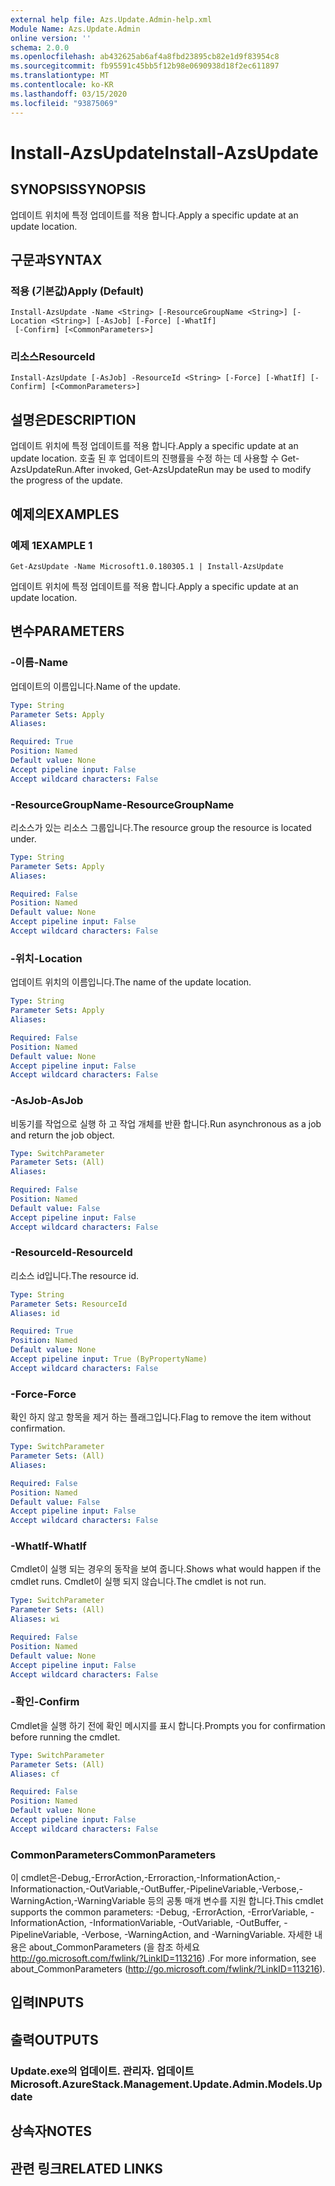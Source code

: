 ```yaml
---
external help file: Azs.Update.Admin-help.xml
Module Name: Azs.Update.Admin
online version: ''
schema: 2.0.0
ms.openlocfilehash: ab432625ab6af4a8fbd23895cb82e1d9f83954c8
ms.sourcegitcommit: fb95591c45bb5f12b98e0690938d18f2ec611897
ms.translationtype: MT
ms.contentlocale: ko-KR
ms.lasthandoff: 03/15/2020
ms.locfileid: "93875069"
---
```

# <span data-ttu-id="f744e-101">Install-AzsUpdate</span><span class="sxs-lookup"><span data-stu-id="f744e-101">Install-AzsUpdate</span></span>

## <span data-ttu-id="f744e-102">SYNOPSIS</span><span class="sxs-lookup"><span data-stu-id="f744e-102">SYNOPSIS</span></span>
<span data-ttu-id="f744e-103">업데이트 위치에 특정 업데이트를 적용 합니다.</span><span class="sxs-lookup"><span data-stu-id="f744e-103">Apply a specific update at an update location.</span></span>

## <span data-ttu-id="f744e-104">구문과</span><span class="sxs-lookup"><span data-stu-id="f744e-104">SYNTAX</span></span>

### <span data-ttu-id="f744e-105">적용 (기본값)</span><span class="sxs-lookup"><span data-stu-id="f744e-105">Apply (Default)</span></span>
```
Install-AzsUpdate -Name <String> [-ResourceGroupName <String>] [-Location <String>] [-AsJob] [-Force] [-WhatIf]
 [-Confirm] [<CommonParameters>]
```

### <span data-ttu-id="f744e-106">리소스</span><span class="sxs-lookup"><span data-stu-id="f744e-106">ResourceId</span></span>
```
Install-AzsUpdate [-AsJob] -ResourceId <String> [-Force] [-WhatIf] [-Confirm] [<CommonParameters>]
```

## <span data-ttu-id="f744e-107">설명은</span><span class="sxs-lookup"><span data-stu-id="f744e-107">DESCRIPTION</span></span>
<span data-ttu-id="f744e-108">업데이트 위치에 특정 업데이트를 적용 합니다.</span><span class="sxs-lookup"><span data-stu-id="f744e-108">Apply a specific update at an update location.</span></span> <span data-ttu-id="f744e-109">호출 된 후 업데이트의 진행률을 수정 하는 데 사용할 수 Get-AzsUpdateRun.</span><span class="sxs-lookup"><span data-stu-id="f744e-109">After invoked, Get-AzsUpdateRun may be used to modify the progress of the update.</span></span>

## <span data-ttu-id="f744e-110">예제의</span><span class="sxs-lookup"><span data-stu-id="f744e-110">EXAMPLES</span></span>

### <span data-ttu-id="f744e-111">예제 1</span><span class="sxs-lookup"><span data-stu-id="f744e-111">EXAMPLE 1</span></span>
```
Get-AzsUpdate -Name Microsoft1.0.180305.1 | Install-AzsUpdate
```

<span data-ttu-id="f744e-112">업데이트 위치에 특정 업데이트를 적용 합니다.</span><span class="sxs-lookup"><span data-stu-id="f744e-112">Apply a specific update at an update location.</span></span>

## <span data-ttu-id="f744e-113">변수</span><span class="sxs-lookup"><span data-stu-id="f744e-113">PARAMETERS</span></span>

### <span data-ttu-id="f744e-114">-이름</span><span class="sxs-lookup"><span data-stu-id="f744e-114">-Name</span></span>
<span data-ttu-id="f744e-115">업데이트의 이름입니다.</span><span class="sxs-lookup"><span data-stu-id="f744e-115">Name of the update.</span></span>

```yaml
Type: String
Parameter Sets: Apply
Aliases:

Required: True
Position: Named
Default value: None
Accept pipeline input: False
Accept wildcard characters: False
```

### <span data-ttu-id="f744e-116">-ResourceGroupName</span><span class="sxs-lookup"><span data-stu-id="f744e-116">-ResourceGroupName</span></span>
<span data-ttu-id="f744e-117">리소스가 있는 리소스 그룹입니다.</span><span class="sxs-lookup"><span data-stu-id="f744e-117">The resource group the resource is located under.</span></span>

```yaml
Type: String
Parameter Sets: Apply
Aliases:

Required: False
Position: Named
Default value: None
Accept pipeline input: False
Accept wildcard characters: False
```

### <span data-ttu-id="f744e-118">-위치</span><span class="sxs-lookup"><span data-stu-id="f744e-118">-Location</span></span>
<span data-ttu-id="f744e-119">업데이트 위치의 이름입니다.</span><span class="sxs-lookup"><span data-stu-id="f744e-119">The name of the update location.</span></span>

```yaml
Type: String
Parameter Sets: Apply
Aliases:

Required: False
Position: Named
Default value: None
Accept pipeline input: False
Accept wildcard characters: False
```

### <span data-ttu-id="f744e-120">-AsJob</span><span class="sxs-lookup"><span data-stu-id="f744e-120">-AsJob</span></span>
<span data-ttu-id="f744e-121">비동기를 작업으로 실행 하 고 작업 개체를 반환 합니다.</span><span class="sxs-lookup"><span data-stu-id="f744e-121">Run asynchronous as a job and return the job object.</span></span>

```yaml
Type: SwitchParameter
Parameter Sets: (All)
Aliases:

Required: False
Position: Named
Default value: False
Accept pipeline input: False
Accept wildcard characters: False
```

### <span data-ttu-id="f744e-122">-ResourceId</span><span class="sxs-lookup"><span data-stu-id="f744e-122">-ResourceId</span></span>
<span data-ttu-id="f744e-123">리소스 id입니다.</span><span class="sxs-lookup"><span data-stu-id="f744e-123">The resource id.</span></span>

```yaml
Type: String
Parameter Sets: ResourceId
Aliases: id

Required: True
Position: Named
Default value: None
Accept pipeline input: True (ByPropertyName)
Accept wildcard characters: False
```

### <span data-ttu-id="f744e-124">-Force</span><span class="sxs-lookup"><span data-stu-id="f744e-124">-Force</span></span>
<span data-ttu-id="f744e-125">확인 하지 않고 항목을 제거 하는 플래그입니다.</span><span class="sxs-lookup"><span data-stu-id="f744e-125">Flag to remove the item without confirmation.</span></span>

```yaml
Type: SwitchParameter
Parameter Sets: (All)
Aliases:

Required: False
Position: Named
Default value: False
Accept pipeline input: False
Accept wildcard characters: False
```

### <span data-ttu-id="f744e-126">-WhatIf</span><span class="sxs-lookup"><span data-stu-id="f744e-126">-WhatIf</span></span>
<span data-ttu-id="f744e-127">Cmdlet이 실행 되는 경우의 동작을 보여 줍니다.</span><span class="sxs-lookup"><span data-stu-id="f744e-127">Shows what would happen if the cmdlet runs.</span></span>
<span data-ttu-id="f744e-128">Cmdlet이 실행 되지 않습니다.</span><span class="sxs-lookup"><span data-stu-id="f744e-128">The cmdlet is not run.</span></span>

```yaml
Type: SwitchParameter
Parameter Sets: (All)
Aliases: wi

Required: False
Position: Named
Default value: None
Accept pipeline input: False
Accept wildcard characters: False
```

### <span data-ttu-id="f744e-129">-확인</span><span class="sxs-lookup"><span data-stu-id="f744e-129">-Confirm</span></span>
<span data-ttu-id="f744e-130">Cmdlet을 실행 하기 전에 확인 메시지를 표시 합니다.</span><span class="sxs-lookup"><span data-stu-id="f744e-130">Prompts you for confirmation before running the cmdlet.</span></span>

```yaml
Type: SwitchParameter
Parameter Sets: (All)
Aliases: cf

Required: False
Position: Named
Default value: None
Accept pipeline input: False
Accept wildcard characters: False
```

### <span data-ttu-id="f744e-131">CommonParameters</span><span class="sxs-lookup"><span data-stu-id="f744e-131">CommonParameters</span></span>
<span data-ttu-id="f744e-132">이 cmdlet은-Debug,-ErrorAction,-Erroraction,-InformationAction,-Informationaction,-OutVariable,-OutBuffer,-PipelineVariable,-Verbose,-WarningAction,-WarningVariable 등의 공통 매개 변수를 지원 합니다.</span><span class="sxs-lookup"><span data-stu-id="f744e-132">This cmdlet supports the common parameters: -Debug, -ErrorAction, -ErrorVariable, -InformationAction, -InformationVariable, -OutVariable, -OutBuffer, -PipelineVariable, -Verbose, -WarningAction, and -WarningVariable.</span></span> <span data-ttu-id="f744e-133">자세한 내용은 about_CommonParameters (을 참조 하세요 http://go.microsoft.com/fwlink/?LinkID=113216) .</span><span class="sxs-lookup"><span data-stu-id="f744e-133">For more information, see about_CommonParameters (http://go.microsoft.com/fwlink/?LinkID=113216).</span></span>

## <span data-ttu-id="f744e-134">입력</span><span class="sxs-lookup"><span data-stu-id="f744e-134">INPUTS</span></span>

## <span data-ttu-id="f744e-135">출력</span><span class="sxs-lookup"><span data-stu-id="f744e-135">OUTPUTS</span></span>

### <span data-ttu-id="f744e-136">Update.exe의 업데이트. 관리자. 업데이트</span><span class="sxs-lookup"><span data-stu-id="f744e-136">Microsoft.AzureStack.Management.Update.Admin.Models.Update</span></span>

## <span data-ttu-id="f744e-137">상속자</span><span class="sxs-lookup"><span data-stu-id="f744e-137">NOTES</span></span>

## <span data-ttu-id="f744e-138">관련 링크</span><span class="sxs-lookup"><span data-stu-id="f744e-138">RELATED LINKS</span></span>
